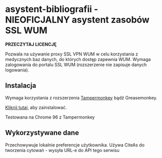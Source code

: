 # asystent-bibliografii - NIEOFICJALNY asystent zasobów SSL WUM

**PRZECZYTAJ LICENCJĘ**

Pozwala na używanie proxy SSL VPN WUM w celu korzystania z medycznych baz danych, do których dostęp zapewnia WUM. Wymaga zalogowania do portalu SSL WUM (rozszerzenie nie zapisuje danych logowania).

## Instalacja
Wymaga korzystania z rozszerzenia [Tampermonkey](https://chrome.google.com/webstore/detail/tampermonkey/dhdgffkkebhmkfjojejmpbldmpobfkfo) bądź Greasemonkey.

[Kliknij tutaj](https://github.com/wodac/asystent-bibliografii/raw/main/asystent.user.js), aby zainstalować.

Testowana na Chrome 96 z Tampermonkey

## Wykorzystywane dane
Przechowywuje lokalnie preferencje użytkownika. Używa CiteAs do tworzenia cytowań - wysyła URL-e do API tego serwisu
